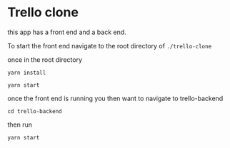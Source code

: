 # Trello clone

this app has a front end and a back end.

To start the front end navigate to the root directory of `./trello-clone`

once in the root directory 

`yarn install`

`yarn start`

once the front end is running you then want to navigate to trello-backend

`cd trello-backend`

then run 

`yarn start`
